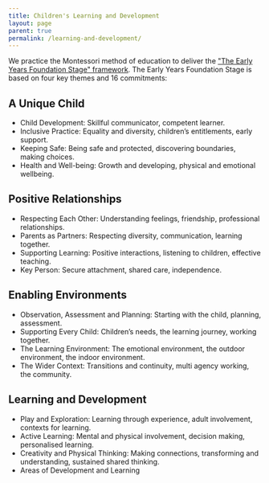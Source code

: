 ```yaml
---
title: Children's Learning and Development
layout: page
parent: true
permalink: /learning-and-development/
---
```


We practice the Montessori method of education to deliver the ["The Early Years Foundation Stage" framework](https://www.gov.uk/government/publications/early-years-foundation-stage-framework--2).   The Early Years Foundation Stage is based on four key themes and 16 commitments:

## A Unique Child
- Child Development: Skillful communicator, competent learner.
- Inclusive Practice: Equality and diversity, children’s entitlements, early support.
- Keeping Safe: Being safe and protected, discovering boundaries, making choices.
- Health and Well-being: Growth and developing, physical and emotional wellbeing.

## Positive Relationships
- Respecting Each Other: Understanding feelings, friendship, professional relationships.
- Parents as Partners: Respecting diversity, communication, learning together.  
- Supporting Learning: Positive interactions, listening to children, effective teaching.
- Key Person: Secure attachment, shared care, independence.

## Enabling Environments
- Observation, Assessment and Planning: Starting with the child, planning, assessment.
- Supporting Every Child: Children’s needs, the learning journey, working together.
- The Learning Environment: The emotional environment, the outdoor environment, the indoor environment.
- The Wider Context: Transitions and continuity, multi agency working, the community.

## Learning and Development
- Play and Exploration: Learning through experience, adult involvement, contexts for learning.
- Active Learning: Mental and physical involvement, decision making, personalised learning.
- Creativity and Physical Thinking: Making connections, transforming and understanding, sustained shared thinking.
- Areas of Development and Learning
